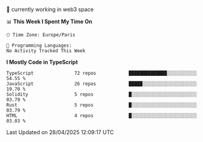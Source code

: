 🔭 currently working in web3 space

<!--START_SECTION:waka-->
📊 **This Week I Spent My Time On** 

```text
🕑︎ Time Zone: Europe/Paris

💬 Programming Languages: 
No Activity Tracked This Week
```

**I Mostly Code in TypeScript** 

```text
TypeScript               72 repos            ██████████████░░░░░░░░░░░   54.55 % 
JavaScript               26 repos            █████░░░░░░░░░░░░░░░░░░░░   19.70 % 
Solidity                 5 repos             █░░░░░░░░░░░░░░░░░░░░░░░░   03.79 % 
Rust                     5 repos             █░░░░░░░░░░░░░░░░░░░░░░░░   03.79 % 
HTML                     4 repos             █░░░░░░░░░░░░░░░░░░░░░░░░   03.03 % 
```




 Last Updated on 28/04/2025 12:09:17 UTC
<!--END_SECTION:waka-->
